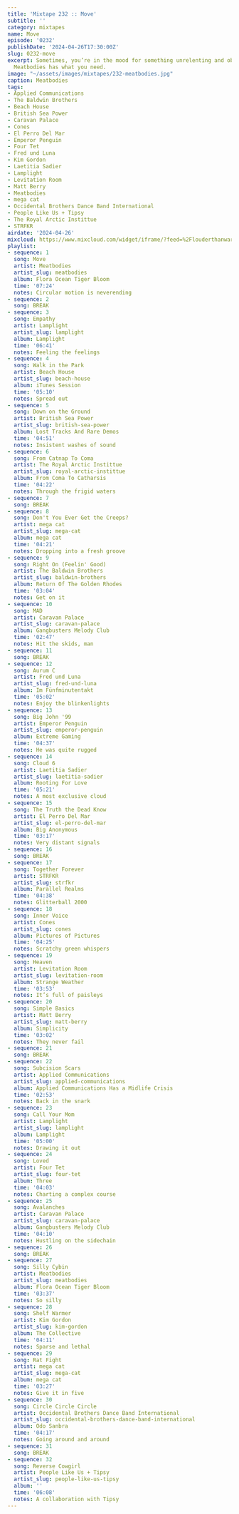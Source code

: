 ```yaml
---
title: 'Mixtape 232 :: Move'
subtitle: ''
category: mixtapes
name: Move
episode: '0232'
publishDate: '2024-04-26T17:30:00Z'
slug: 0232-move
excerpt: Sometimes, you’re in the mood for something unrelenting and obsessive, and
  Meatbodies has what you need.
image: "~/assets/images/mixtapes/232-meatbodies.jpg"
caption: Meatbodies
tags:
- Applied Communications
- The Baldwin Brothers
- Beach House
- British Sea Power
- Caravan Palace
- Cones
- El Perro Del Mar
- Emperor Penguin
- Four Tet
- Fred und Luna
- Kim Gordon
- Laetitia Sadier
- Lamplight
- Levitation Room
- Matt Berry
- Meatbodies
- mega cat
- Occidental Brothers Dance Band International
- People Like Us + Tipsy
- The Royal Arctic Instittue
- STRFKR
airdate: '2024-04-26'
mixcloud: https://www.mixcloud.com/widget/iframe/?feed=%2Flouderthanwar%2Fthe-final-hour-232-move-2024-04-26%2F&hide_artwork=1&hide_cover=1
playlist:
- sequence: 1
  song: Move
  artist: Meatbodies
  artist_slug: meatbodies
  album: Flora Ocean Tiger Bloom
  time: '07:24'
  notes: Circular motion is neverending
- sequence: 2
  song: BREAK
- sequence: 3
  song: Empathy
  artist: Lamplight
  artist_slug: lamplight
  album: Lamplight
  time: '06:41'
  notes: Feeling the feelings
- sequence: 4
  song: Walk in the Park
  artist: Beach House
  artist_slug: beach-house
  album: iTunes Session
  time: '05:10'
  notes: Spread out
- sequence: 5
  song: Down on the Ground
  artist: British Sea Power
  artist_slug: british-sea-power
  album: Lost Tracks And Rare Demos
  time: '04:51'
  notes: Insistent washes of sound
- sequence: 6
  song: From Catnap To Coma
  artist: The Royal Arctic Instittue
  artist_slug: royal-arctic-instittue
  album: From Coma To Catharsis
  time: '04:22'
  notes: Through the frigid waters
- sequence: 7
  song: BREAK
- sequence: 8
  song: Don't You Ever Get the Creeps?
  artist: mega cat
  artist_slug: mega-cat
  album: mega cat
  time: '04:21'
  notes: Dropping into a fresh groove
- sequence: 9
  song: Right On (Feelin' Good)
  artist: The Baldwin Brothers
  artist_slug: baldwin-brothers
  album: Return Of The Golden Rhodes
  time: '03:04'
  notes: Get on it
- sequence: 10
  song: MAD
  artist: Caravan Palace
  artist_slug: caravan-palace
  album: Gangbusters Melody Club
  time: '02:47'
  notes: Hit the skids, man
- sequence: 11
  song: BREAK
- sequence: 12
  song: Aurum C
  artist: Fred und Luna
  artist_slug: fred-und-luna
  album: Im Fünfminutentakt
  time: '05:02'
  notes: Enjoy the blinkenlights
- sequence: 13
  song: Big John '99
  artist: Emperor Penguin
  artist_slug: emperor-penguin
  album: Extreme Gaming
  time: '04:37'
  notes: He was quite rugged
- sequence: 14
  song: Cloud 6
  artist: Laetitia Sadier
  artist_slug: laetitia-sadier
  album: Rooting For Love
  time: '05:21'
  notes: A most exclusive cloud
- sequence: 15
  song: The Truth the Dead Know
  artist: El Perro Del Mar
  artist_slug: el-perro-del-mar
  album: Big Anonymous
  time: '03:17'
  notes: Very distant signals
- sequence: 16
  song: BREAK
- sequence: 17
  song: Together Forever
  artist: STRFKR
  artist_slug: strfkr
  album: Parallel Realms
  time: '04:38'
  notes: Glitterball 2000
- sequence: 18
  song: Inner Voice
  artist: Cones
  artist_slug: cones
  album: Pictures of Pictures
  time: '04:25'
  notes: Scratchy green whispers
- sequence: 19
  song: Heaven
  artist: Levitation Room
  artist_slug: levitation-room
  album: Strange Weather
  time: '03:53'
  notes: It’s full of paisleys
- sequence: 20
  song: Simple Basics
  artist: Matt Berry
  artist_slug: matt-berry
  album: Simplicity
  time: '03:02'
  notes: They never fail
- sequence: 21
  song: BREAK
- sequence: 22
  song: Subcision Scars
  artist: Applied Communications
  artist_slug: applied-communications
  album: Applied Communications Has a Midlife Crisis
  time: '02:53'
  notes: Back in the snark
- sequence: 23
  song: Call Your Mom
  artist: Lamplight
  artist_slug: lamplight
  album: Lamplight
  time: '05:00'
  notes: Drawing it out
- sequence: 24
  song: Loved
  artist: Four Tet
  artist_slug: four-tet
  album: Three
  time: '04:03'
  notes: Charting a complex course
- sequence: 25
  song: Avalanches
  artist: Caravan Palace
  artist_slug: caravan-palace
  album: Gangbusters Melody Club
  time: '04:10'
  notes: Hustling on the sidechain
- sequence: 26
  song: BREAK
- sequence: 27
  song: Silly Cybin
  artist: Meatbodies
  artist_slug: meatbodies
  album: Flora Ocean Tiger Bloom
  time: '03:37'
  notes: So silly
- sequence: 28
  song: Shelf Warmer
  artist: Kim Gordon
  artist_slug: kim-gordon
  album: The Collective
  time: '04:11'
  notes: Sparse and lethal
- sequence: 29
  song: Rat Fight
  artist: mega cat
  artist_slug: mega-cat
  album: mega cat
  time: '03:27'
  notes: Give it in five
- sequence: 30
  song: Circle Circle Circle
  artist: Occidental Brothers Dance Band International
  artist_slug: occidental-brothers-dance-band-international
  album: Odo Sanbra
  time: '04:17'
  notes: Going around and around
- sequence: 31
  song: BREAK
- sequence: 32
  song: Reverse Cowgirl
  artist: People Like Us + Tipsy
  artist_slug: people-like-us-tipsy
  album: ''
  time: '06:08'
  notes: A collaboration with Tipsy
---
```



